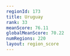 ```yaml
---
regionId: 173
title: Uruguay
rank: 33
meanScore: 76.11
globalMeanScore: 70.22
numRegions: 220
layout: region_score
---
```

